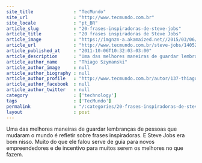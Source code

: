 ```yaml
---
site_title               : "TecMundo"
site_url                 : "http://www.tecmundo.com.br"
site_locale              : "pt_BR"
article_slug             : "20-frases-inspiradoras-de-steve-jobs"
article_title            : "20 frases inspiradoras de Steve Jobs"
article_image            : "https://imgnzn-a.akamaized.net//2015/03/06/06155245321124-t1200x480.jpg"
article_url              : "http://www.tecmundo.com.br/steve-jobs/14052-20-frases-inspiradoras-de-steve-jobs.htm"
article_published_at     : "2011-10-06T10:32:03-03:00"
article_description      : "Uma das melhores maneiras de guardar lembranças de pessoas que mudaram o mundo é refletir sobre frases inspiradoras. E Steve Jobs era bom nisso. Muito do que ele falou serve de guia para novos empreendedores e de incentivo para muitos serem os melhores no que fazem."
article_author_name      : "Thiago Szymanski"
article_author_image     : null
article_author_biography : null
article_author_profile   : "http://www.tecmundo.com.br/autor/137-thiago-szymanski/"
article_author_facebook  : null
article_author_twitter   : null
category                 : ['technology']
tags                     : ['TecMundo']
permalink                : "/:categories/20-frases-inspiradoras-de-steve-jobs/"
layout                   : post
---
```


Uma das melhores maneiras de guardar lembranças de pessoas que mudaram o mundo é refletir sobre frases inspiradoras. E Steve Jobs era bom nisso. Muito do que ele falou serve de guia para novos empreendedores e de incentivo para muitos serem os melhores no que fazem.

